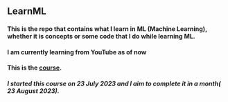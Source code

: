 ## LearnML 
#### This is the repo that contains what I learn in ML (Machine Learning), whether it is concepts or some code that I do while learning ML.

#### I am currently learning from YouTube as of now

#### This is the [course](https://youtu.be/V_xro1bcAuA).
##### I started this course on 23 July 2023 and I aim to complete it in a month( 23 August 2023).

